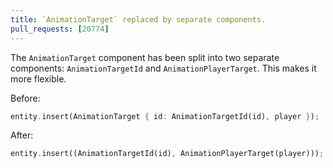 ```yaml
---
title: `AnimationTarget` replaced by separate components.
pull_requests: [20774]
---
```


The `AnimationTarget` component has been split into two separate components:
`AnimationTargetId` and `AnimationPlayerTarget`. This makes it more flexible.

Before:

```rust
entity.insert(AnimationTarget { id: AnimationTargetId(id), player });
```

After:

```rust
entity.insert((AnimationTargetId(id), AnimationPlayerTarget(player)));
```
